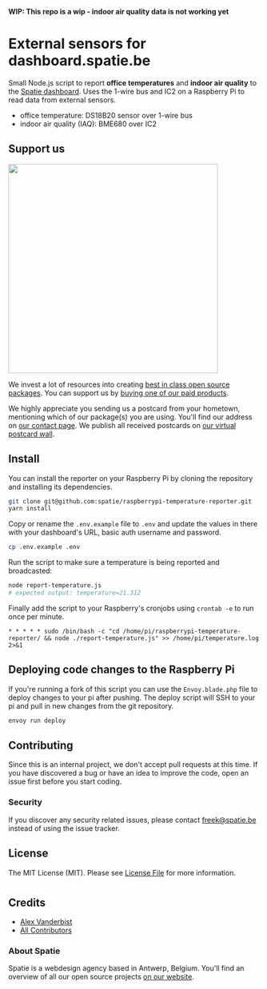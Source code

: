 **WIP: This repo is a wip - indoor air quality data is not working yet**

# External sensors for dashboard.spatie.be

Small Node.js script to report **office temperatures** and **indoor air quality** to the [Spatie dashboard](https://github.com/spatie/dashboard.spatie.be). Uses the 1-wire bus and IC2 on a Raspberry Pi to read data from external sensors. 

- office temperature: DS18B20 sensor over 1-wire bus
- indoor air quality (IAQ): BME680 over IC2

## Support us

[<img src="https://github-ads.s3.eu-central-1.amazonaws.com/dashboardspatiebe-external-sensors.jpg?t=1" width="419px" />](https://spatie.be/github-ad-click/dashboard.spatie.be-external-sensors)

We invest a lot of resources into creating [best in class open source packages](https://spatie.be/open-source). You can support us by [buying one of our paid products](https://spatie.be/open-source/support-us).

We highly appreciate you sending us a postcard from your hometown, mentioning which of our package(s) you are using. You'll find our address on [our contact page](https://spatie.be/about-us). We publish all received postcards on [our virtual postcard wall](https://spatie.be/open-source/postcards).

## Install

You can install the reporter on your Raspberry Pi by cloning the repository and installing its dependencies.

```bash
git clone git@github.com:spatie/raspberrypi-temperature-reporter.git
yarn install
```

Copy or rename the `.env.example` file to `.env` and update the values in there with your dashboard's URL, basic auth username and password.

```bash
cp .env.example .env
```

Run the script to make sure a temperature is being reported and broadcasted:

```bash
node report-temperature.js
# expected output: temperature=21.312
```

Finally add the script to your Raspberry's cronjobs using `crontab -e` to run once per minute.

```
* * * * * sudo /bin/bash -c "cd /home/pi/raspberrypi-temperature-reporter/ && node ./report-temperature.js" >> /home/pi/temperature.log 2>&1
```

## Deploying code changes to the Raspberry Pi

If you're running a fork of this script you can use the `Envoy.blade.php` file to deploy changes to your pi after pushing.
The deploy script will SSH to your pi and pull in new changes from the git repository.

```bash
envoy run deploy
```

## Contributing

Since this is an internal project, we don't accept pull requests at this time. If you have discovered a bug or have an idea to improve the code, open an issue first before you start coding.

### Security

If you discover any security related issues, please contact freek@spatie.be instead of using the issue tracker.

## License

The MIT License (MIT). Please see [License File](LICENSE.md) for more information.

#
## Credits

- [Alex Vanderbist](https://github.com/AlexVanderbist)
- [All Contributors](../../contributors)

### About Spatie

Spatie is a webdesign agency based in Antwerp, Belgium. You'll find an overview of all our open source projects [on our website](https://spatie.be/opensource).
